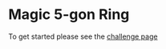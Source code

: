 # Magic 5-gon Ring

To get started please see the [challenge page](https://projecteuler.net/problem=68)
